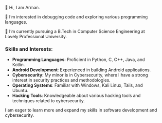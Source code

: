 👋 Hi, I am Arman.

👀 I’m interested in debugging code and exploring various programming languages.

🌱 I’m currently pursuing a B.Tech in Computer Science Engineering at Lovely Professional University.

### Skills and Interests:
- **Programming Languages**: Proficient in Python, C, C++, Java, and Kotlin.
- **Android Development**: Experienced in building Android applications.
- **Cybersecurity**: My minor is in Cybersecurity, where I have a strong interest in security practices and methodologies.
- **Operating Systems**: Familiar with Windows, Kali Linux, Tails, and Ubuntu.
- **Hacking Tools**: Knowledgeable about various hacking tools and techniques related to cybersecurity.

I am eager to learn more and expand my skills in software development and cybersecurity.

<!---
ArmanHlo/ArmanHlo is a ✨ special ✨ repository because its `README.md` (this file) appears on your GitHub profile.
You can click the Preview link to take a look at your changes.
--->
